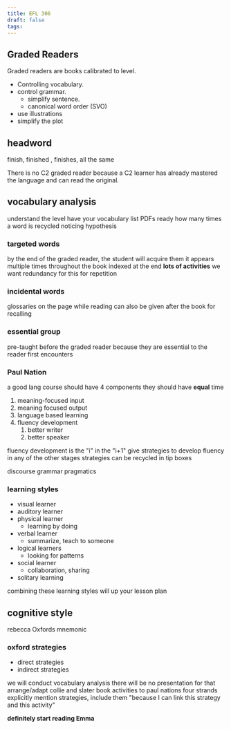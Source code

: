 ```yaml
---
title: EFL 306
draft: false
tags:
---
```

## Graded Readers
Graded readers are books calibrated to level.

- Controlling vocabulary.
- control grammar.
	- simplify sentence.
	- canonical word order (SVO)
- use illustrations
- simplify the plot
## headword
finish, finished , finishes, all the same

There is no C2 graded reader because a C2 learner has already mastered the language and can read the original.
## vocabulary analysis 
understand the level
have your vocabulary list PDFs ready 
how many times a word is recycled
noticing hypothesis
### targeted words
by the end of the graded reader, the student will acquire them
it appears multiple times throughout the book
indexed at the end
**lots of activities**
we want redundancy for this for repetition
### incidental words
glossaries on the page
while reading
can also be given after the book for recalling
### essential group
pre-taught before the graded reader because they are essential to the reader
first encounters 
### Paul Nation
a good lang course should have 4 components
they should have **equal** time
1. meaning-focused input
2. meaning focused output
3. language based learning
4. fluency development
	1. better writer
	2. better speaker

fluency development is the "i" in the "i+1"
give strategies to develop fluency in any of the other stages
strategies can be recycled in tip boxes

discourse
grammar
pragmatics

### learning styles
- visual learner
- auditory learner
- physical learner
	- learning by doing
- verbal learner
	- summarize, teach to someone
- logical learners
	- looking for patterns
- social learner
	- collaboration, sharing
- solitary learning 

combining these learning styles will up your lesson plan

## cognitive style
rebecca Oxfords
mnemonic

### oxford strategies
- direct strategies
- indirect strategies

we will conduct vocabulary analysis
there will be no presentation for that
arrange/adapt collie and slater book activities to paul nations four strands
explicitly mention strategies, include them
"because I can link this strategy and this activity"

**definitely start reading Emma**